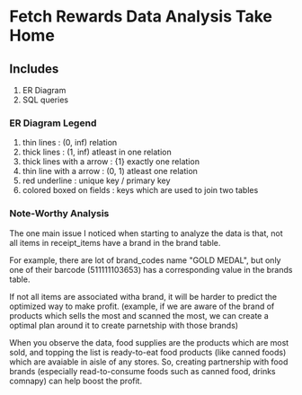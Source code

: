 # Fetch Rewards Data Analysis Take Home

## Includes
1. ER Diagram
2. SQL queries

### ER Diagram Legend
1. thin lines : (0, inf) relation
2. thick lines : (1, inf) atleast in one relation
3. thick lines with a arrow : {1} exactly one relation
4. thin line with a arrow : (0, 1) atleast one relation
5. red underline : unique key / primary key
6. colored boxed on fields : keys which are used to join two tables

### Note-Worthy Analysis

The one main issue I noticed when starting to analyze the data is that, not all items in receipt_items 
have a brand in the brand table.

For example, there are lot of brand_codes name "GOLD MEDAL", but only one of their barcode (511111103653) has a corresponding value in the brands table.

If not all items are associated witha brand, it will be harder to predict the optimized way to make profit. (example, if we are aware of the brand of products which sells the most and scanned the most, we can create a optimal plan around it to create parnetship with those brands)

When you observe the data, food supplies are the products which are most sold, and topping the list is ready-to-eat food products (like canned foods) which are avaiable in aisle of any stores. So, creating partnership with food brands (especially read-to-consume foods such as canned food, drinks comnapy) can help boost the profit.
